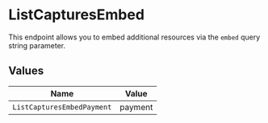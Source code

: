 # ListCapturesEmbed

This endpoint allows you to embed additional resources via the
`embed` query string parameter.


## Values

| Name                       | Value                      |
| -------------------------- | -------------------------- |
| `ListCapturesEmbedPayment` | payment                    |